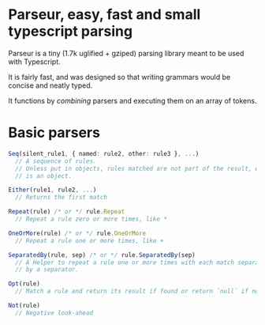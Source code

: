 # Parseur, easy, fast and small typescript parsing

Parseur is a tiny (1.7k uglified + gziped) parsing library meant to be used with Typescript.

It is fairly fast, and was designed so that writing grammars would be concise and neatly typed.

It functions by *combining* parsers and executing them on an array of tokens.

# Basic parsers

```typescript
Seq(silent_rule1, { named: rule2, other: rule3 }, ...)
  // A sequence of rules.
  // Unless put in objects, rules matched are not part of the result, which
  // is an object.

Either(rule1, rule2, ...)
  // Returns the first match

Repeat(rule) /* or */ rule.Repeat
  // Repeat a rule zero or more times, like *

OneOrMore(rule) /* or */ rule.OneOrMore
  // Repeat a rule one or more times, like +

SeparatedBy(rule, sep) /* or */ rule.SeparatedBy(sep)
  // A Helper to repeat a rule one or more times with each match separated
  // by a separator.

Opt(rule)
  // Match a rule and return its result if found or return `null` if not.

Not(rule)
  // Negative look-ahead
```